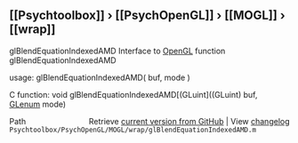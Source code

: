 ## [[Psychtoolbox]] &#8250; [[PsychOpenGL]] &#8250; [[MOGL]] &#8250; [[wrap]]

glBlendEquationIndexedAMD  Interface to [OpenGL](OpenGL) function glBlendEquationIndexedAMD  
  
usage:  glBlendEquationIndexedAMD( buf, mode )  
  
C function:  void glBlendEquationIndexedAMD[(GLuint]((GLuint) buf, [GLenum](GLenum) mode)  




<div class="code_header" style="text-align:right;">
  <span style="float:left;">Path&nbsp;&nbsp;</span> <span class="counter">Retrieve <a href=
  "https://raw.github.com/Psychtoolbox-3/Psychtoolbox-3/beta/Psychtoolbox/PsychOpenGL/MOGL/wrap/glBlendEquationIndexedAMD.m">current version from GitHub</a> | View <a href=
  "https://github.com/Psychtoolbox-3/Psychtoolbox-3/commits/beta/Psychtoolbox/PsychOpenGL/MOGL/wrap/glBlendEquationIndexedAMD.m">changelog</a></span>
</div>
<div class="code">
  <code>Psychtoolbox/PsychOpenGL/MOGL/wrap/glBlendEquationIndexedAMD.m</code>
</div>


